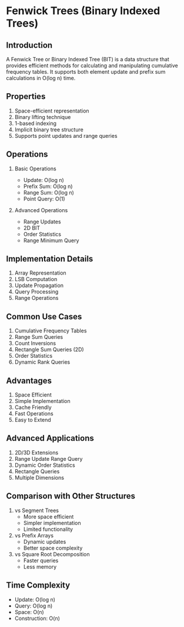 # Fenwick Trees (Binary Indexed Trees)

## Introduction
A Fenwick Tree or Binary Indexed Tree (BIT) is a data structure that provides efficient methods for calculating and manipulating cumulative frequency tables. It supports both element update and prefix sum calculations in O(log n) time.

## Properties
1. Space-efficient representation
2. Binary lifting technique
3. 1-based indexing
4. Implicit binary tree structure
5. Supports point updates and range queries

## Operations
1. Basic Operations
   - Update: O(log n)
   - Prefix Sum: O(log n)
   - Range Sum: O(log n)
   - Point Query: O(1)

2. Advanced Operations
   - Range Updates
   - 2D BIT
   - Order Statistics
   - Range Minimum Query

## Implementation Details
1. Array Representation
2. LSB Computation
3. Update Propagation
4. Query Processing
5. Range Operations

## Common Use Cases
1. Cumulative Frequency Tables
2. Range Sum Queries
3. Count Inversions
4. Rectangle Sum Queries (2D)
5. Order Statistics
6. Dynamic Rank Queries

## Advantages
1. Space Efficient
2. Simple Implementation
3. Cache Friendly
4. Fast Operations
5. Easy to Extend

## Advanced Applications
1. 2D/3D Extensions
2. Range Update Range Query
3. Dynamic Order Statistics
4. Rectangle Queries
5. Multiple Dimensions

## Comparison with Other Structures
1. vs Segment Trees
   - More space efficient
   - Simpler implementation
   - Limited functionality
2. vs Prefix Arrays
   - Dynamic updates
   - Better space complexity
3. vs Square Root Decomposition
   - Faster queries
   - Less memory

## Time Complexity
- Update: O(log n)
- Query: O(log n)
- Space: O(n)
- Construction: O(n)
